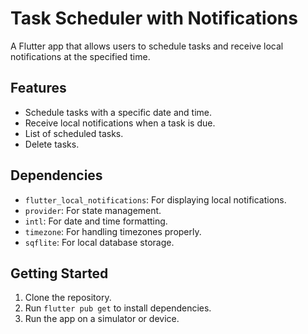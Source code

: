 # Task Scheduler with Notifications

A Flutter app that allows users to schedule tasks and receive local notifications at the specified time.

## Features

*   Schedule tasks with a specific date and time.
*   Receive local notifications when a task is due.
*   List of scheduled tasks.
*   Delete tasks.

## Dependencies

*   `flutter_local_notifications`: For displaying local notifications.
*   `provider`: For state management.
*   `intl`: For date and time formatting.
*   `timezone`: For handling timezones properly.
*   `sqflite`: For local database storage.

## Getting Started

1.  Clone the repository.
2.  Run `flutter pub get` to install dependencies.
3.  Run the app on a simulator or device.
